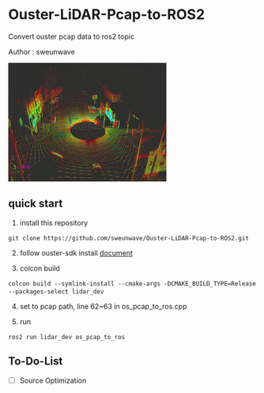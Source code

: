# Ouster-LiDAR-Pcap-to-ROS2
Convert ouster pcap data to ros2 topic

Author : sweunwave

<img src="readme/pcap_to_ros.gif">

## quick start 
1. install this repository<br/>
```
git clone https://github.com/sweunwave/Ouster-LiDAR-Pcap-to-ROS2.git
```

2. follow ouster-sdk install [document](https://static.ouster.dev/sdk-docs/cpp/building.html)<br/>

3. colcon build
```
colcon build --symlink-install --cmake-args -DCMAKE_BUILD_TYPE=Release --packages-select lidar_dev
```
4. set to pcap path, line 62~63 in os_pcap_to_ros.cpp   

5. run
```
ros2 run lidar_dev os_pcap_to_ros
```


## To-Do-List
- [ ] Source Optimization
